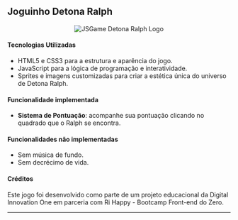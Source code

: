 ## Joguinho Detona Ralph

<p align="center">
  <img src="https://github.com/user-attachments/assets/0429c22c-ba16-4d5f-a64d-1ce0e518be34" alt="JSGame Detona Ralph Logo">
</p>

#### Tecnologias Utilizadas

- HTML5 e CSS3 para a estrutura e aparência do jogo.
- JavaScript para a lógica de programação e interatividade.
- Sprites e imagens customizadas para criar a estética única do universo de Detona Ralph.

#### Funcionalidade implementada

- **Sistema de Pontuação**: acompanhe sua pontuação clicando no quadrado que o Ralph se encontra.

#### Funcionalidades não implementadas

- Sem música de fundo.
- Sem decrécimo de vida.

#### Créditos

Este jogo foi desenvolvido como parte de um projeto educacional da Digital Innovation One em parceria com Ri Happy - Bootcamp Front-end do Zero.

---
